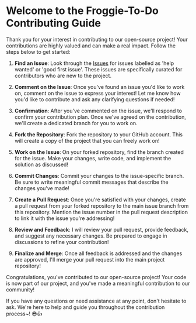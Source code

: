 # Welcome to the Froggie-To-Do Contributing Guide

Thank you for your interest in contributing to our open-source project! Your contributions are highly valued and can make a real impact. Follow the steps below to get started:

 1. **Find an Issue**: Look through the [Issues](https://github.com/xiacodes/Froggie-To-Do/issues) for issues labelled as 'help wanted' or 'good first issue'. These issues are specifically curated for contributors who are new to the project.

2. **Comment on the Issue**: Once you've found an issue you'd like to work on, comment on the issue to express your interest! Let me know how you'd like to contribute and ask any clarifying questions if needed!

3. **Confirmation**: After you've commented on the issue, we'll respond to confirm your contribution plan. Once we've agreed on the contribution, we'll create a dedicated branch for you to work on.

4. **Fork the Repository**: Fork the repository to your GitHub account. This will create a copy of the project that you can freely work on!

5. **Work on the Issue**: On your forked repository, find the branch created for the issue. Make your changes, write code, and implement the solution as discussed!

6. **Commit Changes**: Commit your changes to the issue-specific branch. Be sure to write meaningful commit messages that describe the changes you've made!

7. **Create a Pull Request**: Once you're satisfied with your changes, create a pull request from your forked repository to the main issue branch from this repository. Mention the issue number in the pull request description to link it with the issue you're addressing!

8. **Review and Feedback**: I will review your pull request, provide feedback, and suggest any necessary changes. Be prepared to engage in discussions to refine your contribution!

9. **Finalize and Merge**: Once all feedback is addressed and the changes are approved, I'll merge your pull request into the main project repository!

Congratulations, you've contributed to our open-source project! Your code is now part of our project, and you've made a meaningful contribution to our community!

If you have any questions or need assistance at any point, don't hesitate to ask. We're here to help and guide you throughout the contribution process~! 😎👍
